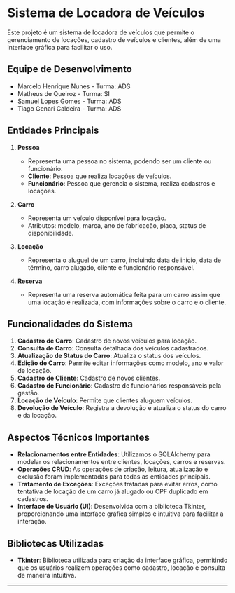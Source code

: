 # Sistema de Locadora de Veículos

Este projeto é um sistema de locadora de veículos que permite o gerenciamento de locações, cadastro de veículos e clientes, além de uma interface gráfica para facilitar o uso.

## Equipe de Desenvolvimento

- Marcelo Henrique Nunes - Turma: ADS
- Matheus de Queiroz - Turma: SI
- Samuel Lopes Gomes - Turma: ADS
- Tiago Genari Caldeira - Turma: ADS

## Entidades Principais

1. **Pessoa**
   - Representa uma pessoa no sistema, podendo ser um cliente ou funcionário.
   - **Cliente**: Pessoa que realiza locações de veículos.
   - **Funcionário**: Pessoa que gerencia o sistema, realiza cadastros e locações.

2. **Carro**
   - Representa um veículo disponível para locação.
   - Atributos: modelo, marca, ano de fabricação, placa, status de disponibilidade.

3. **Locação**
   - Representa o aluguel de um carro, incluindo data de início, data de término, carro alugado, cliente e funcionário responsável.

4. **Reserva**
   - Representa uma reserva automática feita para um carro assim que uma locação é realizada, com informações sobre o carro e o cliente.

## Funcionalidades do Sistema

1. **Cadastro de Carro**: Cadastro de novos veículos para locação.
2. **Consulta de Carro**: Consulta detalhada dos veículos cadastrados.
3. **Atualização de Status do Carro**: Atualiza o status dos veículos.
4. **Edição de Carro**: Permite editar informações como modelo, ano e valor de locação.
5. **Cadastro de Cliente**: Cadastro de novos clientes.
6. **Cadastro de Funcionário**: Cadastro de funcionários responsáveis pela gestão.
7. **Locação de Veículo**: Permite que clientes aluguem veículos.
8. **Devolução de Veículo**: Registra a devolução e atualiza o status do carro e da locação.

## Aspectos Técnicos Importantes

- **Relacionamentos entre Entidades**: Utilizamos o SQLAlchemy para modelar os relacionamentos entre clientes, locações, carros e reservas.
- **Operações CRUD**: As operações de criação, leitura, atualização e exclusão foram implementadas para todas as entidades principais.
- **Tratamento de Exceções**: Exceções tratadas para evitar erros, como tentativa de locação de um carro já alugado ou CPF duplicado em cadastros.
- **Interface de Usuário (UI)**: Desenvolvida com a biblioteca Tkinter, proporcionando uma interface gráfica simples e intuitiva para facilitar a interação.

## Bibliotecas Utilizadas

- **Tkinter**: Biblioteca utilizada para criação da interface gráfica, permitindo que os usuários realizem operações como cadastro, locação e consulta de maneira intuitiva.

---
